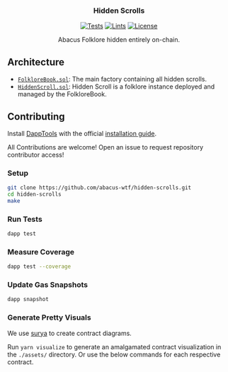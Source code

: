 <h3 align="center">Hidden Scrolls</h3>

<div align="center">

[![Tests](https://github.com/abacus-wtf/hidden-scrolls/actions/workflows/tests.yml/badge.svg)](https://github.com/abacus-wtf/hidden-scrolls/actions/workflows/tests.yml)
[![Lints](https://github.com/abacus-wtf/hidden-scrolls/actions/workflows/lints.yml/badge.svg)](https://github.com/abacus-wtf/hidden-scrolls/actions/workflows/lints.yml)
[![License](https://img.shields.io/badge/License-AGPL--3.0-blue)](LICENSE.md)

</div>

<p align="center">Abacus Folklore hidden entirely on-chain.</p>

## Architecture

- [`FolkloreBook.sol`](src/FolkloreBook.sol): The main factory containing all hidden scrolls.
- [`HiddenScroll.sol`](src/HiddenScroll.sol): Hidden Scroll is a folklore instance deployed and managed by the FolkloreBook.

## Contributing

Install [DappTools](https://dapp.tools) with the official [installation guide](https://github.com/dapphub/dapptools#installation).

All Contributions are welcome! Open an issue to request repository contributor access!

### Setup

```sh
git clone https://github.com/abacus-wtf/hidden-scrolls.git
cd hidden-scrolls
make
```

### Run Tests

```sh
dapp test
```

### Measure Coverage

```sh
dapp test --coverage
```

### Update Gas Snapshots

```sh
dapp snapshot
```

### Generate Pretty Visuals

We use [surya](https://github.com/ConsenSys/surya) to create contract diagrams.

Run `yarn visualize` to generate an amalgamated contract visualization in the `./assets/` directory. Or use the below commands for each respective contract.
